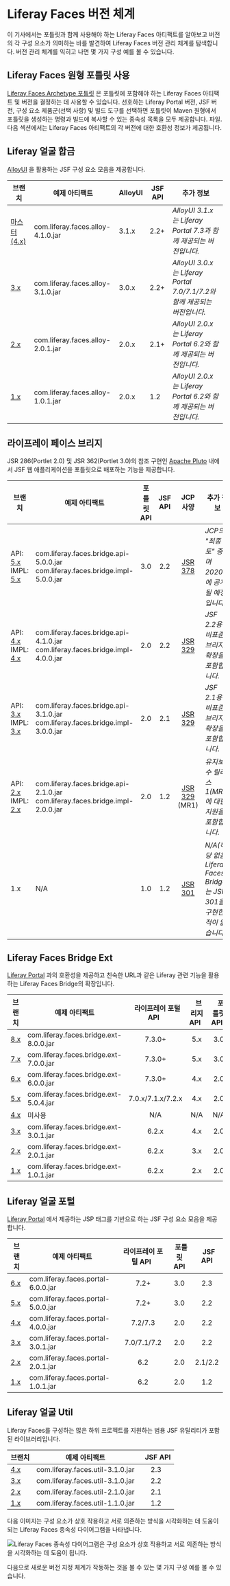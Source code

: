 # Liferay Faces 버전 체계

이 기사에서는 포틀릿과 함께 사용해야 하는 Liferay Faces 아티팩트를 알아보고 버전의 각 구성 요소가 의미하는 바를 발견하여 Liferay Faces 버전 관리 체계를 탐색합니다. 버전 관리 체계를 익히고 나면 몇 가지 구성 예를 볼 수 있습니다.

## Liferay Faces 원형 포틀릿 사용

[Liferay Faces Archetype 포틀릿](http://liferayfaces.org) 은 포틀릿에 포함해야 하는 Liferay Faces 아티팩트 및 버전을 결정하는 데 사용할 수 있습니다. 선호하는 Liferay Portal 버전, JSF 버전, 구성 요소 제품군(선택 사항) 및 빌드 도구를 선택하면 포틀릿이 Maven 원형에서 포틀릿을 생성하는 명령과 빌드에 복사할 수 있는 종속성 목록을 모두 제공합니다. 파일. 다음 섹션에서는 Liferay Faces 아티팩트의 각 버전에 대한 호환성 정보가 제공됩니다.

## Liferay 얼굴 합금

[AlloyUI](http://alloyui.com/) 을 활용하는 JSF 구성 요소 모음을 제공합니다.

| 브랜치                                                                         | 예제 아티팩트                           | AlloyUI | JSF API | 추가 정보                                                       |
| --------------------------------------------------------------------------- | --------------------------------- | ------- | ------- | ----------------------------------------------------------- |
| [마스터 \(4.x\)](https://github.com/liferay/liferay-faces-alloy/tree/master) | com.liferay.faces.alloy-4.1.0.jar | 3.1.x   | 2.2+    | *AlloyUI 3.1.x는 Liferay Portal 7.3과 함께 제공되는 버전입니다.*         |
| [3.x](https://github.com/liferay/liferay-faces-alloy/tree/3.x)              | com.liferay.faces.alloy-3.1.0.jar | 3.0.x   | 2.2+    | *AlloyUI 3.0.x는 Liferay Portal 7.0/7.1/7.2와 함께 제공되는 버전입니다.* |
| [2.x](https://github.com/liferay/liferay-faces-alloy/tree/2.x)              | com.liferay.faces.alloy-2.0.1.jar | 2.0.x   | 2.1+    | *AlloyUI 2.0.x는 Liferay Portal 6.2와 함께 제공되는 버전입니다.*         |
| [1.x](https://github.com/liferay/liferay-faces-alloy/tree/1.x)              | com.liferay.faces.alloy-1.0.1.jar | 2.0.x   | 1.2     | *AlloyUI 2.0.x는 Liferay Portal 6.2와 함께 제공되는 버전입니다.*         |

## 라이프레이 페이스 브리지

JSR 286(Portlet 2.0) 및 JSR 362(Portlet 3.0)의 참조 구현인 [Apache Pluto](https://portals.apache.org/pluto/) 내에서 JSF 웹 애플리케이션을 포틀릿으로 배포하는 기능을 제공합니다.

| 브랜치                                                                                                                                                           | 예제 아티팩트                                                                                  | 포틀릿 API | JSF API |                          JCP 사양                           | 추가 정보                                                    |
| ------------------------------------------------------------------------------------------------------------------------------------------------------------- | ---------------------------------------------------------------------------------------- |:-------:|:-------:|:---------------------------------------------------------:| -------------------------------------------------------- |
| API: [5.x](https://github.com/liferay/liferay-faces-bridge-api/tree/5.x) <br/>IMPL: [5.x](https://github.com/liferay/liferay-faces-bridge-impl/tree/5.x) | com.liferay.faces.bridge.api-5.0.0.jar<br/>com.liferay.faces.bridge.impl-5.0.0.jar |   3.0   |   2.2   |    [JSR 378](https://www.jcp.org/en/jsr/detail?id=378)    | *JCP의 "최종 검토" 중이며 2020년에 공개될 예정입니다.*                     |
| API: [4.x](https://github.com/liferay/liferay-faces-bridge-api/tree/4.x) <br/>IMPL: [4.x](https://github.com/liferay/liferay-faces-bridge-impl/tree/4.x) | com.liferay.faces.bridge.api-4.1.0.jar<br/>com.liferay.faces.bridge.impl-4.0.0.jar |   2.0   |   2.2   |    [JSR 329](https://www.jcp.org/en/jsr/detail?id=329)    | *JSF 2.2용 비표준 브리지 확장을 포함합니다.*                            |
| API: [3.x](https://github.com/liferay/liferay-faces-bridge-api/tree/3.x) <br/>IMPL: [3.x](https://github.com/liferay/liferay-faces-bridge-impl/tree/3.x) | com.liferay.faces.bridge.api-3.1.0.jar<br/>com.liferay.faces.bridge.impl-3.0.0.jar |   2.0   |   2.1   |    [JSR 329](https://www.jcp.org/en/jsr/detail?id=329)    | *JSF 2.1용 비표준 브리지 확장을 포함합니다.*                            |
| API: [2.x](https://github.com/liferay/liferay-faces-bridge-api/tree/2.x) <br/>IMPL: [2.x](https://github.com/liferay/liferay-faces-bridge-impl/tree/2.x) | com.liferay.faces.bridge.api-2.1.0.jar<br/>com.liferay.faces.bridge.impl-2.0.0.jar |   2.0   |   1.2   | [JSR 329](https://www.jcp.org/en/jsr/detail?id=329) (MR1) | *유지보수 릴리스 1(MR1)에 대한 지원을 포함합니다.*                         |
| 1.x                                                                                                                                                           | N/A                                                                                      |   1.0   |   1.2   |    [JSR 301](https://www.jcp.org/en/jsr/detail?id=301)    | *N/A(해당 없음) Liferay Faces Bridge는 JSR 301을 구현한 적이 없습니다.* |




## Liferay Faces Bridge Ext

[Liferay Portal](https://liferay.dev/-/portal) 과의 호환성을 제공하고 친숙한 URL과 같은 Liferay 관련 기능을 활용하는 Liferay Faces Bridge의 확장입니다.

| 브랜치                                                                    | 예제 아티팩트                                | &nbsp;&nbsp;라이프레이 포털 API&nbsp;&nbsp; | &nbsp;&nbsp;브리지 API&nbsp;&nbsp; | &nbsp;&nbsp;포틀릿 API&nbsp;&nbsp; | JSF API |
| ---------------------------------------------------------------------- | -------------------------------------- |:------------------------------------:|:-------------------------------:|:-------------------------------:|:-------:|
| [8.x](https://github.com/liferay/liferay-faces-bridge-ext/tree/master) | com.liferay.faces.bridge.ext-8.0.0.jar |                7.3.0+                |               5.x               |               3.0               |   2.3   |
| [7.x](https://github.com/liferay/liferay-faces-bridge-ext/tree/7.x)    | com.liferay.faces.bridge.ext-7.0.0.jar |                7.3.0+                |               5.x               |               3.0               |   2.2   |
| [6.x](https://github.com/liferay/liferay-faces-bridge-ext/tree/6.x)    | com.liferay.faces.bridge.ext-6.0.0.jar |                7.3.0+                |               4.x               |               2.0               |   2.2   |
| [5.x](https://github.com/liferay/liferay-faces-bridge-ext/tree/5.x)    | com.liferay.faces.bridge.ext-5.0.4.jar |          7.0.x/7.1.x/7.2.x           |               4.x               |               2.0               |   2.2   |
| [4.x](https://github.com/liferay/liferay-faces-bridge-ext/tree/4.x)    | 미사용                                    |                 N/A                  |               N/A               |               N/A               |   N/A   |
| [3.x](https://github.com/liferay/liferay-faces-bridge-ext/tree/3.x)    | com.liferay.faces.bridge.ext-3.0.1.jar |                6.2.x                 |               4.x               |               2.0               |   2.2   |
| [2.x](https://github.com/liferay/liferay-faces-bridge-ext/tree/2.x)    | com.liferay.faces.bridge.ext-2.0.1.jar |                6.2.x                 |               3.x               |               2.0               |   2.1   |
| [1.x](https://github.com/liferay/liferay-faces-bridge-ext/tree/1.x)    | com.liferay.faces.bridge.ext-1.0.1.jar |                6.2.x                 |               2.x               |               2.0               |   1.2   |




## Liferay 얼굴 포털

[Liferay Portal](https://liferay.dev/-/portal) 에서 제공하는 JSP 태그를 기반으로 하는 JSF 구성 요소 모음을 제공합니다.

| 브랜치                                                                | 예제 아티팩트                            | 라이프레이 포털 API&nbsp;&nbsp; | &nbsp;&nbsp;포틀릿 API | &nbsp;&nbsp;JSF API |
| ------------------------------------------------------------------ | ---------------------------------- |:------------------------:|:-------------------:|:-------------------:|
| [6.x](https://github.com/liferay/liferay-faces-portal/tree/master) | com.liferay.faces.portal-6.0.0.jar |           7.2+           |         3.0         |         2.3         |
| [5.x](https://github.com/liferay/liferay-faces-portal/tree/5.x)    | com.liferay.faces.portal-5.0.0.jar |           7.2+           |         3.0         |         2.2         |
| [4.x](https://github.com/liferay/liferay-faces-portal/tree/4.x)    | com.liferay.faces.portal-4.0.0.jar |         7.2/7.3          |         2.0         |         2.2         |
| [3.x](https://github.com/liferay/liferay-faces-portal/tree/3.x)    | com.liferay.faces.portal-3.0.1.jar |       7.0/7.1/7.2        |         2.0         |         2.2         |
| [2.x](https://github.com/liferay/liferay-faces-portal/tree/2.x)    | com.liferay.faces.portal-2.0.1.jar |           6.2            |         2.0         |       2.1/2.2       |
| [1.x](https://github.com/liferay/liferay-faces-portal/tree/1.x)    | com.liferay.faces.portal-1.0.1.jar |           6.2            |         2.0         |         1.2         |




## Liferay 얼굴 Util

Liferay Faces를 구성하는 많은 하위 프로젝트를 지원하는 범용 JSF 유틸리티가 포함된 라이브러리입니다.

| 브랜치                                                           | 예제 아티팩트                          | &nbsp;&nbsp;JSF API |
| ------------------------------------------------------------- | -------------------------------- |:-------------------:|
| [4.x](https://github.com/liferay/liferay-faces-util/tree/4.x) | com.liferay.faces.util-3.1.0.jar |         2.3         |
| [3.x](https://github.com/liferay/liferay-faces-util/tree/3.x) | com.liferay.faces.util-3.1.0.jar |         2.2         |
| [2.x](https://github.com/liferay/liferay-faces-util/tree/2.x) | com.liferay.faces.util-2.1.0.jar |         2.1         |
| [1.x](https://github.com/liferay/liferay-faces-util/tree/1.x) | com.liferay.faces.util-1.1.0.jar |         1.2         |


다음 이미지는 구성 요소가 상호 작용하고 서로 의존하는 방식을 시각화하는 데 도움이 되는 Liferay Faces 종속성 다이어그램을 나타냅니다.

![Liferay Faces 종속성 다이어그램은 구성 요소가 상호 작용하고 서로 의존하는 방식을 시각화하는 데 도움이 됩니다.](./liferay-faces-version-scheme/images/01.png)

다음으로 새로운 버전 지정 체계가 작동하는 것을 볼 수 있는 몇 가지 구성 예를 볼 수 있습니다.